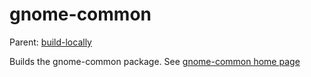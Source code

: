 gnome-common
============

Parent: [build-locally](../../README.md)

Builds the gnome-common package. See [gnome-common home page](https://launchpad.net/gnome-common)

